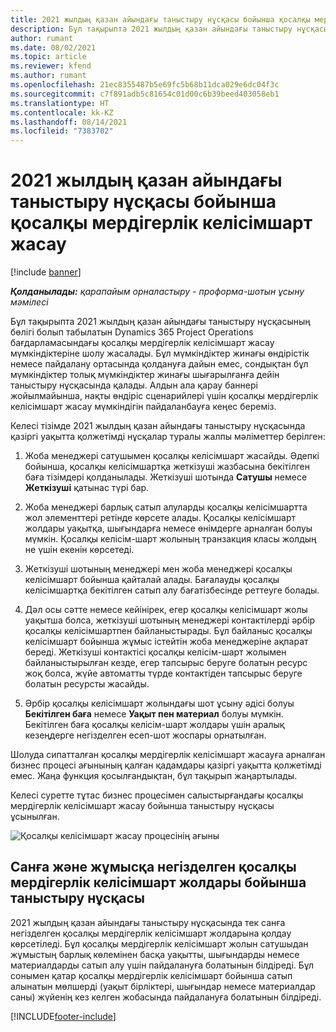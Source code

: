 ```yaml
---
title: 2021 жылдың қазан айындағы таныстыру нұсқасы бойынша қосалқы мердігерлік келісімшарт жасау
description: Бұл тақырыпта 2021 жылдың қазан айындағы таныстыру нұсқасының бөлігі болып табылатын Project Operations бағдарламасындағы қосалқы мердігерлік келісімшарт жасау мүмкіндіктеріне шолу жасалады.
author: rumant
ms.date: 08/02/2021
ms.topic: article
ms.reviewer: kfend
ms.author: rumant
ms.openlocfilehash: 21ec8355487b5e69fc5b68b11dca029e6dc04f3c
ms.sourcegitcommit: c7f891adb5c81654c01d00c6b39beed403058eb1
ms.translationtype: HT
ms.contentlocale: kk-KZ
ms.lasthandoff: 08/14/2021
ms.locfileid: "7383702"
---
```

# <a name="subcontracting-in-october-2021-early-access-release"></a>2021 жылдың қазан айындағы таныстыру нұсқасы бойынша қосалқы мердігерлік келісімшарт жасау

[!include [banner](../../includes/dataverse-preview.md)]

_**Қолданылады:** қарапайым орналастыру - проформа-шотын ұсыну мәмілесі_

Бұл тақырыпта 2021 жылдың қазан айындағы таныстыру нұсқасының бөлігі болып табылатын Dynamics 365 Project Operations бағдарламасындағы қосалқы мердігерлік келісімшарт жасау мүмкіндіктеріне шолу жасалады. Бұл мүмкіндіктер жинағы өндірістік немесе пайдалану ортасында қолдануға дайын емес, сондықтан бұл мүмкіндіктер толық мүмкіндіктер жинағы шығарылғанға дейін таныстыру нұсқасында қалады. Алдын ала қарау баннері жойылмайынша, нақты өндіріс сценарийлері үшін қосалқы мердігерлік келісімшарт жасау мүмкіндігін пайдаланбауға кеңес береміз. 

Келесі тізімде 2021 жылдың қазан айындағы таныстыру нұсқасында қазіргі уақытта қолжетімді нұсқалар туралы жалпы мәліметтер берілген:

1. Жоба менеджері сатушымен қосалқы келісімшарт жасайды. Әдепкі бойынша, қосалқы келісімшартқа жеткізуші жазбасына бекітілген баға тізімдері қолданылады. Жеткізуші шотында **Сатушы** немесе **Жеткізуші** қатынас түрі бар.

2. Жоба менеджері барлық сатып алуларды қосалқы келісімшартта жол элементтері ретінде көрсете алады. Қосалқы келісімшарт жолдары уақытқа, шығындарға немесе өнімдерге арналған болуы мүмкін. Қосалқы келісім-шарт жолының транзакция класы жолдың не үшін екенін көрсетеді.

3. Жеткізуші шотының менеджері мен жоба менеджері қосалқы келісімшарт бойынша қайталай алады. Бағалауды қосалқы келісімшартқа бекітілген сатып алу бағатізбесінде реттеуге болады.

4. Дәл осы сәтте немесе кейінірек, егер қосалқы келісімшарт жолы уақытша болса, жеткізуші шотының менеджері контактілерді әрбір қосалқы келісімшартпен байланыстырады. Бұл байланыс қосалқы келісімшарт бойынша жұмыс істейтін жоба менеджеріне ақпарат береді. Жеткізуші контактісі қосалқы келісім-шарт жолымен байланыстырылған кезде, егер тапсырыс беруге болатын ресурс жоқ болса, жүйе автоматты түрде контактіден тапсырыс беруге болатын ресурсты жасайды.

5. Әрбір қосалқы келісімшарт жолындағы шот ұсыну әдісі болуы **Бекітілген баға** немесе **Уақыт пен материал** болуы мүмкін. Бекітілген баға қосалқы келісім-шарт жолдары үшін аралық кезеңдерге негізделген есеп-шот жоспары орнатылған.

Шолуда сипатталған қосалқы мердігерлік келісімшарт жасауға арналған бизнес процесі ағынының қалған қадамдары қазіргі уақытта қолжетімді емес. Жаңа функция қосылғандықтан, бұл тақырып жаңартылады. 

Келесі суретте тұтас бизнес процесімен салыстырғандағы қосалқы мердігерлік келісімшарт жасау бойынша таныстыру нұсқасы ұсынылған.

![Қосалқы келісімшарт жасау процесінің ағыны](../media/SubcontractingEAFlow.png)  


## <a name="quantity-based-and-work-based-subcontract-lines-early-access-release"></a>Санға және жұмысқа негізделген қосалқы мердігерлік келісімшарт жолдары бойынша таныстыру нұсқасы
2021 жылдың қазан айындағы таныстыру нұсқасында тек санға негізделген қосалқы мердігерлік келісімшарт жолдарына қолдау көрсетіледі. Бұл қосалқы мердігерлік келісімшарт жолын сатушыдан жұмыстың барлық көлемінен басқа уақытты, шығындарды немесе материалдарды сатып алу үшін пайдалануға болатынын білдіреді. Бұл сонымен қатар қосалқы мердігерлік келісімшарт бойынша сатып алынатын мөлшерді (уақыт бірліктері, шығындар немесе материалдар саны) жүйенің кез келген жобасында пайдалануға болатынын білдіреді.



[!INCLUDE[footer-include](../../includes/footer-banner.md)]
